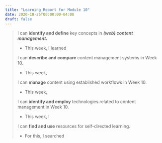 ```yaml
---
title: "Learning Report for Module 10"
date: 2020-10-25T00:00:00-04:00
draft: false
---
```

 > 
 >  I can **identify and define** key concepts in ***(web) content management.*** 
 > * This week, I learned 
 >
 >  I can **describe and compare** content management systems in Week 10. 
 > * This week,
 >
 > I can **manage** content using established workflows in Week 10. 
 > * This week, 
 >
 > I can **identify and employ** technologies related to content management in Week 10.
 > * This week, I
 >
 >  I can **find and use** resources for self-directed learning. 
 > * For this, I searched
